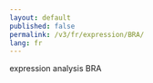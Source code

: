 ```yaml
---
layout: default
published: false
permalink: /v3/fr/expression/BRA/
lang: fr
---
```


expression analysis BRA
